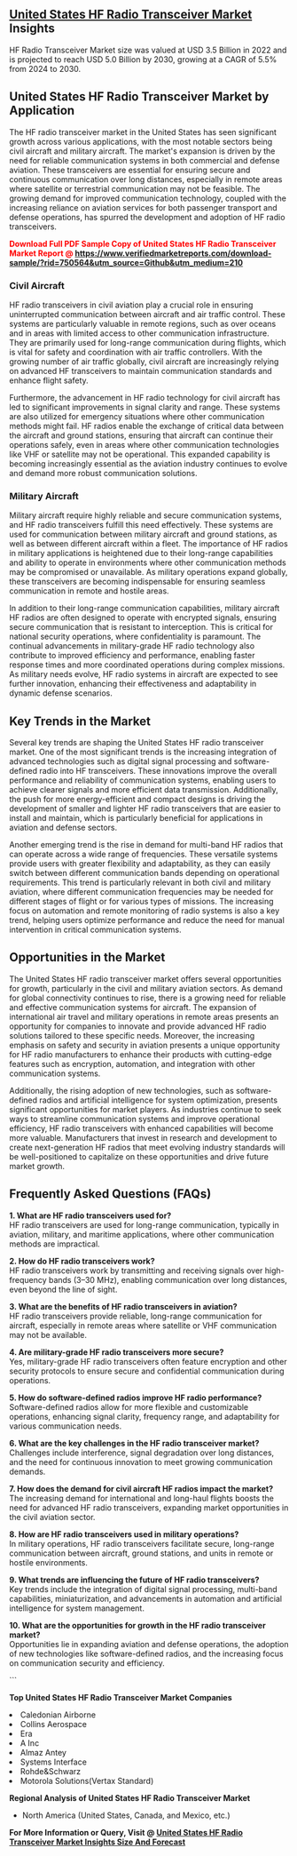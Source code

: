 <h2><a href="https://www.verifiedmarketreports.com/download-sample/?rid=750564&amp;utm_source=Github&amp;utm_medium=210" target="_blank">United States HF Radio Transceiver Market</a> Insights</h2><p>HF Radio Transceiver Market size was valued at USD 3.5 Billion in 2022 and is projected to reach USD 5.0 Billion by 2030, growing at a CAGR of 5.5% from 2024 to 2030.</p><p><h2>United States HF Radio Transceiver Market by Application</h2><p>The HF radio transceiver market in the United States has seen significant growth across various applications, with the most notable sectors being civil aircraft and military aircraft. The market's expansion is driven by the need for reliable communication systems in both commercial and defense aviation. These transceivers are essential for ensuring secure and continuous communication over long distances, especially in remote areas where satellite or terrestrial communication may not be feasible. The growing demand for improved communication technology, coupled with the increasing reliance on aviation services for both passenger transport and defense operations, has spurred the development and adoption of HF radio transceivers. <strong><p><span class=""><span style="color: #ff0000;"><strong>Download Full PDF Sample Copy of United States HF Radio Transceiver Market Report</strong> @ </span><a href="https://www.verifiedmarketreports.com/download-sample/?rid=750564&amp;utm_source=Github&amp;utm_medium=210" target="_blank">https://www.verifiedmarketreports.com/download-sample/?rid=750564&amp;utm_source=Github&amp;utm_medium=210</a></span></p></strong></p><h3>Civil Aircraft</h3><p>HF radio transceivers in civil aviation play a crucial role in ensuring uninterrupted communication between aircraft and air traffic control. These systems are particularly valuable in remote regions, such as over oceans and in areas with limited access to other communication infrastructure. They are primarily used for long-range communication during flights, which is vital for safety and coordination with air traffic controllers. With the growing number of air traffic globally, civil aircraft are increasingly relying on advanced HF transceivers to maintain communication standards and enhance flight safety.</p><p>Furthermore, the advancement in HF radio technology for civil aircraft has led to significant improvements in signal clarity and range. These systems are also utilized for emergency situations where other communication methods might fail. HF radios enable the exchange of critical data between the aircraft and ground stations, ensuring that aircraft can continue their operations safely, even in areas where other communication technologies like VHF or satellite may not be operational. This expanded capability is becoming increasingly essential as the aviation industry continues to evolve and demand more robust communication solutions.</p><h3>Military Aircraft</h3><p>Military aircraft require highly reliable and secure communication systems, and HF radio transceivers fulfill this need effectively. These systems are used for communication between military aircraft and ground stations, as well as between different aircraft within a fleet. The importance of HF radios in military applications is heightened due to their long-range capabilities and ability to operate in environments where other communication methods may be compromised or unavailable. As military operations expand globally, these transceivers are becoming indispensable for ensuring seamless communication in remote and hostile areas.</p><p>In addition to their long-range communication capabilities, military aircraft HF radios are often designed to operate with encrypted signals, ensuring secure communication that is resistant to interception. This is critical for national security operations, where confidentiality is paramount. The continual advancements in military-grade HF radio technology also contribute to improved efficiency and performance, enabling faster response times and more coordinated operations during complex missions. As military needs evolve, HF radio systems in aircraft are expected to see further innovation, enhancing their effectiveness and adaptability in dynamic defense scenarios.</p><h2>Key Trends in the Market</h2><p>Several key trends are shaping the United States HF radio transceiver market. One of the most significant trends is the increasing integration of advanced technologies such as digital signal processing and software-defined radio into HF transceivers. These innovations improve the overall performance and reliability of communication systems, enabling users to achieve clearer signals and more efficient data transmission. Additionally, the push for more energy-efficient and compact designs is driving the development of smaller and lighter HF radio transceivers that are easier to install and maintain, which is particularly beneficial for applications in aviation and defense sectors.</p><p>Another emerging trend is the rise in demand for multi-band HF radios that can operate across a wide range of frequencies. These versatile systems provide users with greater flexibility and adaptability, as they can easily switch between different communication bands depending on operational requirements. This trend is particularly relevant in both civil and military aviation, where different communication frequencies may be needed for different stages of flight or for various types of missions. The increasing focus on automation and remote monitoring of radio systems is also a key trend, helping users optimize performance and reduce the need for manual intervention in critical communication systems.</p><h2>Opportunities in the Market</h2><p>The United States HF radio transceiver market offers several opportunities for growth, particularly in the civil and military aviation sectors. As demand for global connectivity continues to rise, there is a growing need for reliable and effective communication systems for aircraft. The expansion of international air travel and military operations in remote areas presents an opportunity for companies to innovate and provide advanced HF radio solutions tailored to these specific needs. Moreover, the increasing emphasis on safety and security in aviation presents a unique opportunity for HF radio manufacturers to enhance their products with cutting-edge features such as encryption, automation, and integration with other communication systems.</p><p>Additionally, the rising adoption of new technologies, such as software-defined radios and artificial intelligence for system optimization, presents significant opportunities for market players. As industries continue to seek ways to streamline communication systems and improve operational efficiency, HF radio transceivers with enhanced capabilities will become more valuable. Manufacturers that invest in research and development to create next-generation HF radios that meet evolving industry standards will be well-positioned to capitalize on these opportunities and drive future market growth.</p><h2>Frequently Asked Questions (FAQs)</h2><p><strong>1. What are HF radio transceivers used for?</strong><br>HF radio transceivers are used for long-range communication, typically in aviation, military, and maritime applications, where other communication methods are impractical.</p><p><strong>2. How do HF radio transceivers work?</strong><br>HF radio transceivers work by transmitting and receiving signals over high-frequency bands (3–30 MHz), enabling communication over long distances, even beyond the line of sight.</p><p><strong>3. What are the benefits of HF radio transceivers in aviation?</strong><br>HF radio transceivers provide reliable, long-range communication for aircraft, especially in remote areas where satellite or VHF communication may not be available.</p><p><strong>4. Are military-grade HF radio transceivers more secure?</strong><br>Yes, military-grade HF radio transceivers often feature encryption and other security protocols to ensure secure and confidential communication during operations.</p><p><strong>5. How do software-defined radios improve HF radio performance?</strong><br>Software-defined radios allow for more flexible and customizable operations, enhancing signal clarity, frequency range, and adaptability for various communication needs.</p><p><strong>6. What are the key challenges in the HF radio transceiver market?</strong><br>Challenges include interference, signal degradation over long distances, and the need for continuous innovation to meet growing communication demands.</p><p><strong>7. How does the demand for civil aircraft HF radios impact the market?</strong><br>The increasing demand for international and long-haul flights boosts the need for advanced HF radio transceivers, expanding market opportunities in the civil aviation sector.</p><p><strong>8. How are HF radio transceivers used in military operations?</strong><br>In military operations, HF radio transceivers facilitate secure, long-range communication between aircraft, ground stations, and units in remote or hostile environments.</p><p><strong>9. What trends are influencing the future of HF radio transceivers?</strong><br>Key trends include the integration of digital signal processing, multi-band capabilities, miniaturization, and advancements in automation and artificial intelligence for system management.</p><p><strong>10. What are the opportunities for growth in the HF radio transceiver market?</strong><br>Opportunities lie in expanding aviation and defense operations, the adoption of new technologies like software-defined radios, and the increasing focus on communication security and efficiency.</p>```</p><p><strong>Top United States HF Radio Transceiver Market Companies</strong></p><div data-test-id=""><p><li>Caledonian Airborne</li><li> Collins Aerospace</li><li> Era</li><li> A Inc</li><li> Almaz Antey</li><li> Systems Interface</li><li> Rohde&Schwarz</li><li> Motorola Solutions(Vertax Standard)</li></p><div><strong>Regional Analysis of&nbsp;United States HF Radio Transceiver Market</strong></div><ul><li dir="ltr"><p dir="ltr">North America&nbsp;(United States, Canada, and Mexico, etc.)</p></li></ul><p><strong>For More Information or Query, Visit @&nbsp;</strong><strong><a href="https://www.verifiedmarketreports.com/product/hf-radio-transceiver-market/?utm_source=Github&amp;utm_medium=210" target="_blank">United States HF Radio Transceiver Market Insights Size And Forecast</a></strong></p></div>
